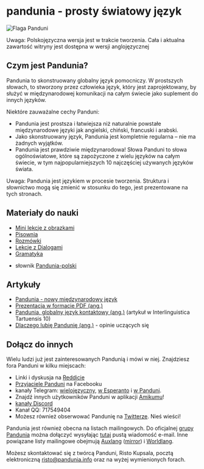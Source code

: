 pandunia - prosty światowy język
==================================

![](http://www.pandunia.info/bandir/bandir.png "Flaga Panduni")

Uwaga: Polskojęzyczna wersja jest w trakcie tworzenia. Cała i aktualna zawartość witryny jest dostępna w wersji anglojęzycznej

## Czym jest Pandunia?

Pandunia to skonstruowany globalny język pomocniczy. W prostszych słowach, to stworzony przez człowieka język, który jest zaprojektowany, by służyć w międzynarodowej komunikacji na całym świecie jako suplement do innych języków.

Niektóre zauważalne cechy Panduni:

- Pandunia jest prostsza i łatwiejsza niż naturalnie powstałe międzynarodowe języki jak angielski, chiński, francuski i arabski.
- Jako skonstruowany język, Pandunia jest kompletnie regularna – nie ma żadnych wyjątków.
- Pandunia jest prawdziwie międzynarodowa! Słowa Panduni to słowa ogólnoświatowe, które są zapożyczone z wielu języków na całym świecie, w tym najpopularniejszych 10 najczęściej używanych języków świata.


Uwaga: Pandunia jest językiem w procesie tworzenia. Struktura i słownictwo mogą się zmienić w stosunku do tego, jest prezentowane na tych stronach.


## Materiały do nauki

- [Mini lekcje z obrazkami](http://www.pandunia.info/pandunia/mini_darse.html)
- [Pisownia](abc.md)
- [Rozmówki](fraze.md)
- [Lekcje z Dialogami](darse.md)
- [Gramatyka](kanun.md)

<!--- [Słownik z możliwością wyszukiwania](tiddly.html)
- słownik [polski-Pandunia](polski-pandunia.md)-->
- słownik [Pandunia-polski](pandunia-polski.md)

<!--## Niefleksyjny dialekt

- [Niefleksyjna Pandunia](simpli_pandunia.html)
- [Zdania w Niefleksyjnej Panduni](simpli_pandunia_da_fraze.md)--->

## Artykuły

- [Pandunia - nowy międzynarodowy język](dunia_baxe.md)
- [Prezentacja w formacie PDF (ang.)](Pandunia-presentation.pdf)
- [Pandunia, globalny język kontaktowy (ang.)](http://www.pandunia.info/makal/Pandunia_in_Interlinguistica_Tartuensis_10.pdf) (artykuł w Interlinguistica Tartuensis 10)
- [Dlaczego lubię Pandunię (ang.)](http://www.pandunia.info/makal/Why_do_I_like_Pandunia.pdf) - opinie uczących się
<!---- [Esperanto vs. Pandunia](esperanti_i_pandunia.md)--->

## Dołącz do innych

Wielu ludzi już jest zainteresowanych Pandunią i mówi w niej. Znajdziesz fora Panduni w kilku miejscach:

- Linki i dyskusja na [Reddicie](https://www.reddit.com/r/pandunia/)
- [Przyjaciele Panduni](http://www.facebook.com/groups/pandunia) na Facebooku
- kanały Telegram: [wielojęzyczny](https://t.me/joinchat/AAAAAEPVsifmS6xRLAlxVA), [w Esperanto](https://telegram.me/joinchat/APGe_EEjdrXFNPU02vKWSg) i [w Panduni](https://t.me/joinchat/AAAAAENlKqzlMtGkrmf5rg).
- Znajdź innych użytkowników Panduni w aplikacji [Amikumu](https://amikumu.com/)!
- [kanały Discord](https://discord.gg/uk36mn8)
- Kanał QQ: 717549404
- Możesz również obserwować Pandunię na [Twitterze](https://twitter.com/pandunia_). Nieś wieści!


Pandunia jest również obecna na listach mailingowych. Do oficjalnej [grupy Pandunia](https://groups.yahoo.com/neo/groups/pandunia/info) można dołączyć wysyłając [tutaj](mailto:pandunia-subscribe@yahoogroups.com) pustą wiadomość e-mail. Inne powiązane listy mailingowe obejmują [Auxlang](https://listserv.brown.edu/archives/auxlang.html) ([mirror](https://groups.yahoo.com/neo/groups/Auxlang/conversations/messages)) i [Worldlang](https://groups.yahoo.com/neo/groups/Worldlanglist/conversations/messages).

Możesz skontaktować się z twórcą Panduni, Risto Kupsala, pocztą elektroniczną [risto@pandunia.info](mailto:risto@pandunia.info) oraz na wyżej wymienionych forach.
